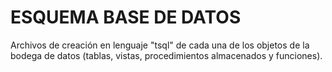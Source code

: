 # ESQUEMA BASE DE DATOS 

Archivos de creación en lenguaje "tsql" de cada una de los objetos de la bodega de datos (tablas, vistas, procedimientos almacenados y funciones). 
